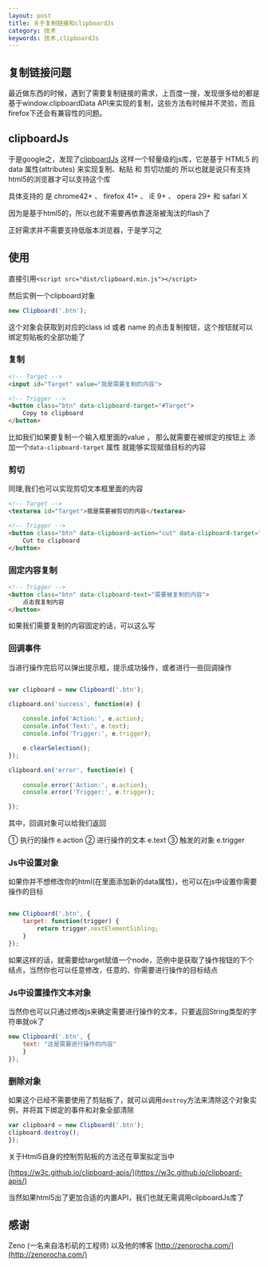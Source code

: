 ```yaml
---
layout: post
title: 关于复制链接和clipboardJs
category: 技术
keywords: 技术,clipboardJs
---
```


## 复制链接问题

最近做东西的时候，遇到了需要复制链接的需求，上百度一搜，发现很多给的都是基于window.clipboardData API来实现的复制，这些方法有时候并不灵验，而且firefox下还会有兼容性的问题。

## clipboardJs

于是google之，发现了[clipboardJs](https://zenorocha.github.io/clipboard.js/) 这样一个轻量级的js库，它是基于 HTML5 的 data 属性(attributes) 来实现复制、粘贴 和 剪切功能的 所以也就是说只有支持html5的浏览器才可以支持这个库

具体支持的 是 chrome42+ 、 firefox 41+ 、 iE 9+ 、 opera 29+ 和 safari X

因为是基于html5的，所以也就不需要再依靠逐渐被淘汰的flash了

正好需求并不需要支持低版本浏览器，于是学习之

## 使用

直接引用`<script src="dist/clipboard.min.js"></script>`

然后实例一个clipboard对象


```javascript
new Clipboard('.btn');
```

这个对象会获取到对应的class id 或者 name 的点击复制按钮，这个按钮就可以绑定剪贴板的全部功能了

### 复制


```html
<!-- Target -->
<input id="Target" value="我是需要复制的内容">

<!-- Trigger -->
<button class="btn" data-clipboard-target="#Target">
    Copy to clipboard
</button>

```


比如我们如果要复制一个输入框里面的value ， 那么就需要在被绑定的按钮上 添加一个`data-clipboard-target` 属性
就能够实现赋值目标的内容

### 剪切

同理,我们也可以实现剪切文本框里面的内容

```html
<!-- Target -->
<textarea id="Target">我是需要被剪切的内容</textarea>

<!-- Trigger -->
<button class="btn" data-clipboard-action="cut" data-clipboard-target="#Target">
    Cut to clipboard
</button>
```


### 固定内容复制

```html
<!-- Trigger -->
<button class="btn" data-clipboard-text="需要被复制的内容">
    点击我复制内容
</button>
```

如果我们需要复制的内容固定的话，可以这么写

### 回调事件

当进行操作完后可以弹出提示框，提示成功操作，或者进行一些回调操作

```javascript

var clipboard = new Clipboard('.btn');

clipboard.on('success', function(e) {
    
    console.info('Action:', e.action);
    console.info('Text:', e.text);
    console.info('Trigger:', e.trigger);

    e.clearSelection();
});

clipboard.on('error', function(e) {
    
    console.error('Action:', e.action);
    console.error('Trigger:', e.trigger);

});

```

其中，回调对象可以给我们返回

① 执行的操作     e.action
② 进行操作的文本 e.text
③ 触发的对象     e.trigger

### Js中设置对象

如果你并不想修改你的html(在里面添加新的data属性)，也可以在js中设置你需要操作的目标


```javascript

new Clipboard('.btn', {
    target: function(trigger) {
        return trigger.nextElementSibling;
    }
});

```
如果这样的话，就需要给target赋值一个node，范例中是获取了操作按钮的下个结点，当然你也可以任意修改，任意的、你需要进行操作的目标结点

### Js中设置操作文本对象

当然你也可以只通过修改js来确定需要进行操作的文本，只要返回String类型的字符串就ok了

```javascript
new Clipboard('.btn', {
    text: "这是需要进行操作的内容"
    }
});
```

### 删除对象

如果这个已经不需要使用了剪贴板了，就可以调用`destroy`方法来清除这个对象实例，并将其下绑定的事件和对象全部清除


```javascript
var clipboard = new Clipboard('.btn');
clipboard.destroy();
});

```

关于Html5自身的控制剪贴板的方法还在草案拟定当中

[https://w3c.github.io/clipboard-apis/](https://w3c.github.io/clipboard-apis/)

当然如果html5出了更加合适的内置API，我们也就无需调用clipboardJs库了

## 感谢

Zeno (一名来自洛杉矶的工程师)  以及他的博客 [http://zenorocha.com/](http://zenorocha.com/)



